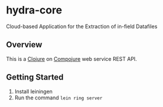 hydra-core
=======================

Cloud-based Application for the Extraction of in-field Datafiles

Overview
--
This is a [Clojure](http://clojure.org) on
[Compojure](https://github.com/weavejester/compojure) web service REST API.

Getting Started
--
1. Install leiningen
1. Run the command `lein ring server`
